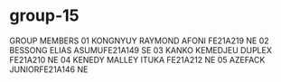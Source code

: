 # group-15

GROUP MEMBERS 
01 KONGNYUY RAYMOND AFONI FE21A219 NE 
02 BESSONG ELIAS ASUMUFE21A149 SE
03 KANKO KEMEDJEU DUPLEX FE21A210 NE 
04 KENEDY MALLEY ITUKA FE21A212 NE 
05 AZEFACK JUNIORFE21A146 NE 

